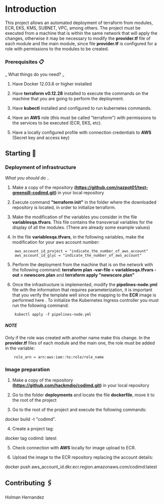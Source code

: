 # Introduction

This project allows an automated deployment of terraform from modules, ECR, EKS, KMS, SUBNET, VPC, among others. The project must be executed from a machine that is within the same network that will apply the changes, otherwise it may be necessary to modify the **provider.tf** file of each module and the main module, since file **provider.tf** is configured for a role with permissions to the modules to be created.

### Prerequisites 📋

_ What things do you need? _

1. Have Docker 12.03.8 or higher installed

2. Have **terraform v0.12.28** installed to execute the commands on the machine that you are going to perform the deployment.

3. Have **kubectl** installed and configured to run kubernetes commands.

4. Have an **AWS** role (this must be called "terraform") with permissions to the services to be executed (ECR, EKS, etc).

5. Have a locally configured profile with connection credentials to **AWS** (Secret key and access key)



## Starting 🔧


### Deployment of infrastructure

_What you should do .._

1. Make a copy of the repository **(https://github.com/nazpot01/test-greensill-codimd.git)** in your local repository

2. Execute command **"terraform init"** in the folder where the downloaded repository is located, in order to initialize terraform.

3. Make the modification of the variables you consider in the file **variablesqa.tfvars**. This file contains the transversal variables for the display of all the modules. (There are already some example values)

4. In the file **variablesqa.tfvars**, in the following variables, make the modification for your aws account number:

		aws_account_id_project = "indicate_the_number_of_aws_account"
		aws_account_id_glyc = "indicate_the_number_of_aws_account"

5. Perform the deployment from the machine that is on the network with the following command: **terraform plan -var-file = variablesqa.tfvars -out = newscore.plan** and **terraform apply "newscore.plan"**

6. Once the infrastructure is implemented, modify the **pipelines-node.yml** file with the information that requires parameterization, it is important that you verify the template well since the mapping to the **ECR** image is performed here . To initialize the Kubernetes Ingress controller you must run the following command:

		kubectl apply -f pipelines-node.yml

##### NOTE

Only if the role was created with another name make this change. In the **provider.tf** files of each module and the main one, the role must be added in the variable:

		role_arn = arn:aws:iam::%s:role/role_name


### Image preparation

1. Make a copy of the repository **(https://github.com/hackmdio/codimd.git)** in your local repository

2. Go to the folder **deployments** and locate the file **dockerfile**, move it to the root of the project

3. Go to the root of the project and execute the following commands:

docker build -t "codimd".

4. Create a project tag:

docker tag codimd: latest

5. Check connection with **AWS** locally for image upload to ECR.

6. Upload the image to the ECR repository replacing the account details:

docker push aws_account_id.dkr.ecr.region.amazonaws.com/codimd:latest


## Contributing 🖇️

Holman Hernandez